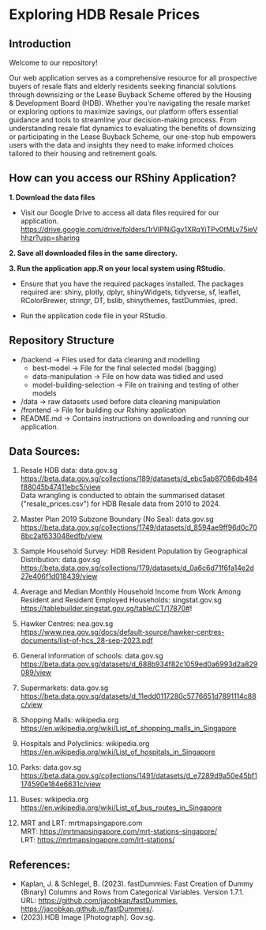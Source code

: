 # Exploring HDB Resale Prices 

## Introduction
Welcome to our repository!

Our web application serves as a comprehensive resource for all prospective buyers of resale flats and elderly residents seeking financial solutions through downsizing or the Lease Buyback Scheme offered by the Housing & Development Board (HDB). Whether you're navigating the resale market or exploring options to maximize savings, our platform offers essential guidance and tools to streamline your decision-making process. From understanding resale flat dynamics to evaluating the benefits of downsizing or participating in the Lease Buyback Scheme, our one-stop hub empowers users with the data and insights they need to make informed choices tailored to their housing and retirement goals.

## How can you access our RShiny Application?
**1. Download the data files**
* Visit our Google Drive to access all data files required for our application.
https://drive.google.com/drive/folders/1rVIPNjGgv1XRqYiTPv0tMLv75ieVhhzr?usp=sharing

**2. Save all downloaded files in the same directory.**

**3. Run the application app.R on your local system using RStudio.**
* Ensure that you have the required packages installed.
The packages required are: shiny, plotly, dplyr, shinyWidgets, tidyverse, sf, leaflet, RColorBrewer, stringr, DT, bslib, shinythemes, fastDummies, ipred.

* Run the application code file in your RStudio.

## Repository Structure
* /backend → Files used for data cleaning and modelling
  * best-model → File for the final selected model (bagging)
  * data-manipulation → File on how data was tidied and used
  * model-building-selection → File on training and testing of other models
* /data → raw datasets used before data cleaning manipulation
* /frontend → File for building our Rshiny application
* README.md → Contains instructions on downloading and running our application.

## Data Sources:
1. Resale HDB data: data.gov.sg <br>
https://beta.data.gov.sg/collections/189/datasets/d_ebc5ab87086db484f88045b47411ebc5/view <br> 
Data wrangling is conducted to obtain the summarised dataset ("resale_prices.csv") for HDB Resale data from 2010 to 2024.

2. Master Plan 2019 Subzone Boundary (No Sea): data.gov.sg <br>
https://beta.data.gov.sg/collections/1749/datasets/d_8594ae9ff96d0c708bc2af633048edfb/view

3. Sample Household Survey: HDB Resident Population by Geographical Distribution: data.gov.sg <br>
https://beta.data.gov.sg/collections/179/datasets/d_0a6c6d71f6fa14e2d27e406f1d018439/view

4. Average and Median Monthly Household Income from Work Among Resident and Resident Employed Households: singstat.gov.sg 
https://tablebuilder.singstat.gov.sg/table/CT/17870#!

6. Hawker Centres: nea.gov.sg <br>
https://www.nea.gov.sg/docs/default-source/hawker-centres-documents/list-of-hcs_28-sep-2023.pdf

7. General information of schools: data.gov.sg <br> 
https://beta.data.gov.sg/datasets/d_688b934f82c1059ed0a6993d2a829089/view 

8. Supermarkets: data.gov.sg <br> 
https://beta.data.gov.sg/datasets/d_11edd0117280c5776651d7891114c88c/view

9. Shopping Malls: wikipedia.org <br> 
https://en.wikipedia.org/wiki/List_of_shopping_malls_in_Singapore

10. Hospitals and Polyclinics: wikipedia.org <br> 
https://en.wikipedia.org/wiki/List_of_hospitals_in_Singapore 

11. Parks: data.gov.sg <br> 
https://beta.data.gov.sg/collections/1491/datasets/d_e7289d9a50e45bf1174590e184e6631c/view 

12. Buses: wikipedia.org <br> 
https://en.wikipedia.org/wiki/List_of_bus_routes_in_Singapore

13. MRT and LRT: mrtmapsingapore.com <br> 
MRT: https://mrtmapsingapore.com/mrt-stations-singapore/ <br> 
LRT:  https://mrtmapsingapore.com/lrt-stations/ 


## References: 
* Kaplan, J. & Schlegel, B. (2023). fastDummies: Fast Creation of Dummy (Binary) Columns and Rows from Categorical Variables. Version 1.7.1. URL: https://github.com/jacobkap/fastDummies, https://jacobkap.github.io/fastDummies/.
* (2023).HDB Image [Photograph]. Gov.sg. 

